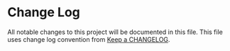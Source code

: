# Change Log
All notable changes to this project will be documented in this file.
This file uses change log convention from [Keep a CHANGELOG](http://keepachangelog.com).


[unreleased]: https://github.com/hadenlabs/cookiecutter-latex-article/compare/0.0.0...HEAD
[0.0.0]: https://github.com/hadenlabs/cookiecutter-latex-article/compare/0.0.0...0.0.0

[CHANGELOG.md]: CHANGELOG.md
[CONTRIBUTING.md]: CONTRIBUTING.md
[LICENCE.md]: LICENCE.md
[README.md]: README.md
